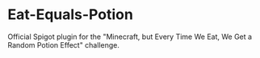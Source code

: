 # Eat-Equals-Potion
Official Spigot plugin for the "Minecraft, but Every Time We Eat, We Get a Random Potion Effect" challenge.
